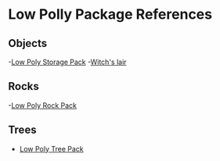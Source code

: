 # Low Polly Package References

## Objects
-[Low Poly Storage Pack](https://brokenvector.itch.io/low-poly-storage-pack)
-[Witch's lair](https://sketchfab.com/3d-models/witchs-lair-0d244cc3bd734d22a71083471148c084)
## Rocks

-[Low Poly Rock Pack](https://brokenvector.itch.io/low-poly-rock-pack)
## Trees

- [Low Poly Tree Pack](https://brokenvector.itch.io/low-poly-tree-pack)
